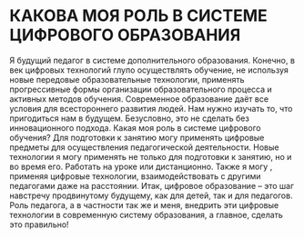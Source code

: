   # КАКОВА МОЯ РОЛЬ В СИСТЕМЕ ЦИФРОВОГО ОБРАЗОВАНИЯ #
  
  Я будущий педагог в системе дополнительного образования. Конечно, в век цифровых технологий глупо осуществлять обучение, не используя новые передовые образовательные технологии, применять прогрессивные формы организации образовательного процесса и активных методов обучения. 
  Современное образование даёт все условия для всестороннего развития людей. Нам нужно изучать то, что пригодиться нам в будущем. Безусловно, это не сделать без инновационного подхода. Какая моя роль в системе цифрового обучения? Для подготовки к занятию могу применять цифровые предметы для осуществления педагогической деятельности. Новые технологии я могу применять не только для подготовки к занятию, но и во время его. Работать на уроке или дистанционно. Также я могу , применяя цифровые технологии, взаимодействовать с другими педагогами даже на расстоянии. Итак, цифровое образование – это шаг навстречу продвинутому будущему, как для детей, так и для педагогов. 
      Роль педагога, а в частности так же и меня, внедрить эти цифровые технологии в современную систему образования, а главное, сделать это правильно!
